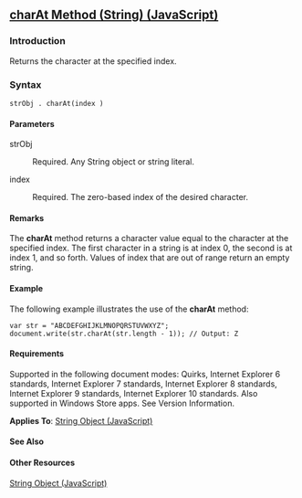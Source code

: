 ## [charAt Method (String) (JavaScript)](charAt-Method__String.html)

### Introduction 

 Returns the character at the specified index.

### Syntax 

```
strObj . charAt(index )
```

#### Parameters 

<div id="sectionSection0" class="section" name="collapseableSection" style="" expanded="true">
  <dl class="authored">
    <dt>
      <span class="parameter" sdata="paramReference" xmlns:util="util">strObj</span>
    </dt>
    <dd>
      <p xmlns:util="util">
        Required. Any <span sdata="langKeyword" value="String"><span class="keyword">String</span></span> object or string literal.
      </p>
    </dd>
    <dt>
      <span class="parameter" sdata="paramReference" xmlns:util="util">index</span>
    </dt>
    <dd>
      <p xmlns:util="util">
        Required. The zero-based index of the desired character.
      </p>
    </dd>
  </dl>
</div>

#### Remarks 

<div id="languageReferenceRemarksSection" class="section" name="collapseableSection" style="">
  <p xmlns:util="util">
    The <b>charAt</b> method returns a character value equal to the character at the specified <span class="parameter" sdata="paramReference">index</span>. The first character in a string is at index
    0, the second is at index 1, and so forth. Values of <span class="parameter" sdata="paramReference">index</span> that are out of range return an empty string.
  </p>
</div>

#### Example 

<p xmlns:util="util">
  The following example illustrates the use of the <b>charAt</b> method:
</p>

```
var str = "ABCDEFGHIJKLMNOPQRSTUVWXYZ"; document.write(str.charAt(str.length - 1)); // Output: Z
```

#### Requirements 

<div id="requirementsTitleSection" class="section" name="collapseableSection" style="">
  <p xmlns:util="util"></p>
  <p>
    Supported in the following document modes: Quirks, Internet Explorer 6 standards, Internet Explorer 7 standards, Internet Explorer 8 standards, Internet Explorer 9 standards, Internet Explorer 10
    standards. Also supported in Windows Store apps. See Version Information.
  </p>
  <p xmlns:util="util">
    <b>Applies To</b>: <span sdata="link"><a href="8063ecd5-5778-4e87-b985-b21420171914.htm">String Object (JavaScript)</a></span>
  </p>
</div>

#### See Also 

<div id="seeAlsoSection" class="section" name="collapseableSection" style="">
  <h4 class="subHeading">
    Other Resources
  </h4>
  <div class="seeAlsoStyle">
    <span sdata="link" xmlns:util="util"><a href="8063ecd5-5778-4e87-b985-b21420171914.htm">String Object (JavaScript)</a></span>
  </div>
</div>

